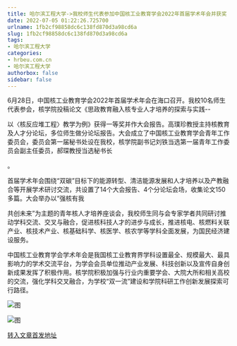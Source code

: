 ```yaml
---
title: 哈尔滨工程大学->我校师生代表参加中国核工业教育学会2022年首届学术年会并获奖 | hrbeu.com.cn
date: 2022-07-05 01:22:26.725700
urlname: 1fb2cf98858dc6c138fd870d3a98cd6a
slug: 1fb2cf98858dc6c138fd870d3a98cd6a
tags: 
- 哈尔滨工程大学
categories:
- hrbeu.com.cn
- 哈尔滨工程大学
authorbox: false
sidebar: false
---
```

6月28日，中国核工业教育学会2022年首届学术年会在海口召开。我校10名师生代表参会，核学院投稿论文《思政教育融入核专业人才培养的探索与实践--

以〈核反应堆工程〉教学为例》获得一等奖并作大会报告。高璞珍教授主持核教育及人才分论坛，多位师生做分论坛报告。大会成立了中国核工业教育学会青年工作委员会，委员会第一届秘书处设在我校，核学院副书记刘铁当选第一届青年工作委员会副主任委员，郝琛教授当选秘书长
<!--more-->
。  

首届学术年会围绕“双碳”目标下的能源转型、清洁能源发展和人才培养以及产教融合等开展学术研讨交流，共设置了14个大会报告、4个分论坛会场，收集论文150多篇。大会举办以“强核有我

共创未来”为主题的青年核人才培养座谈会，我校师生同与会专家学者共同研讨推动学科交流、交叉与融合，促进核科技人才的进步与成长，推进核电、核燃料关联产业、核技术产业、核基础科学、核医学、核农学等学科全面发展，为国民经济建设服务。

中国核工业教育学会学术年会是我国核工业教育界学科设置最全、规模最大、最具影响力的学术交流平台，为学会会员单位推动产业发展、科技创新以及宣传自身创新成果发挥了积极作用。核学院积极加强与行业内重要学会、大院大所和相关高校的交流，强化学科交叉融合，为学校“双一流”建设和学院科研工作创新发展探索可行路径。

![图](http://gongxue.cn/__local/E/C3/16/516C0674C2914CA8FD17FBA9FD3_1D97E1A6_1B238.jpg)

![图](http://gongxue.cn/__local/2/BA/43/A5489AB50CF257E335A3133FF6D_2E90281D_1AF0F.jpg)

[转入文章首发地址](http://gongxue.cn/info/1141/72288.htm)